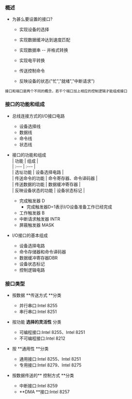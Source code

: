 ### 概述

* 为甚么要设置的接口?

  * 实现设备的选择

  * 实现数据缓冲达到速度匹配

  * 实现数据串 -- 并格式转换

  * 实现电平转换

  * 传送控制命令
  * 反映设备的状态\("忙","就绪","中断请求"\)

```
接口和端口是两个不同的概念，若干个端口加上相应的控制逻辑才能组成接口
```

### 接口的功能和组成

* 总线连接方式的I/O接口电路
  * 设备选择线
  * 数据线
  * 命令线
  * 状态线
* 接口的功能和组成  
  \| 功能 \| 组成 \|  
  \| :--- \| :--- \|  
  \| 选址功能 \| 设备选择电路 \|  
  \| 传送命令的功能 \| 命令寄存器、命令译码器 \|  
  \| 传送数据的功能 \| 数据缓冲寄存器 \|  
  \| 反映设备状态的功能 \| 设备状态标记 \|

  * 完成触发器 D
    * 完成触发器D=1表示I/O设备准备工作已经完成
  * 工作触发器 B
  * 中断请求触发器 INTR
  * 屏蔽触发器 MASK

* I/O接口的基本组成
  * 设备选择电路
  * 命令存储器和命令译码器
  * 数据缓冲寄存器DBR
  * 设备状态标记
  * 控制逻辑电路

### 接口类型

* 按数据 **传送方式 **分类
  * 并行串口:Intel 8255
  * 串行串口:Intel 8251

* 按功能 **选择的灵活性** 分类
  * 可编程接口:Intel 8255、Intel 8251
  * 不可编程接口:Intel 8212
* 按 **通用性 **分类
  * 通用接口:Intel 8255、Intel 8251
  * 专用接口:Intel 8279、Intel 8275
* 按数据传送的** 控制方式 **分类
  * 中断接口:Intel 8259
  * **DMA **接口:Intel 8257



